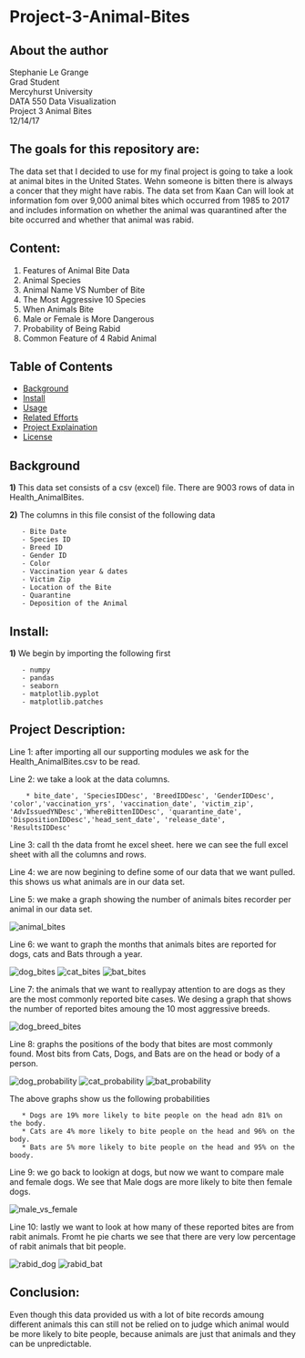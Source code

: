 # Project-3-Animal-Bites


## About the author

Stephanie Le Grange  
Grad Student   
Mercyhurst University  
DATA 550 Data Visualization  
Project 3 Animal Bites  
12/14/17  

## The goals for this repository are:

The data set that I decided to use for my final project is going to take a look at animal bites in the United States. Wehn someone is bitten there is always a concer that they might have rabis. The data set from Kaan Can will look at information fom over 9,000 animal bites which occurred from 1985 to 2017 and includes information on whether the animal was quarantined after the bite occurred and whether that animal was rabid.

## Content:

1. Features of Animal Bite Data
2. Animal Species
3. Animal Name VS Number of Bite
4. The Most Aggressive 10 Species
5. When Animals Bite
6. Male or Female is More Dangerous
7. Probability of Being Rabid
8. Common Feature of 4 Rabid Animal


## Table of Contents

- [Background](#background)
- [Install](#install)
- [Usage](#usage)
- [Related Efforts](#related-efforts)
- [Project Explaination](#Project-explaination)
- [License](#license)

## Background

**1)** This data set consists of a csv (excel) file. There are 9003 rows of data in Health_AnimalBites.

**2)** The columns in this file consist of the following data

       - Bite Date
       - Species ID
       - Breed ID
       - Gender ID
       - Color
       - Vaccination year & dates
       - Victim Zip
       - Location of the Bite
       - Quarantine
       - Deposition of the Animal
     
## Install: 

**1)** We begin by importing the following first

       - numpy
       - pandas
       - seaborn
       - matplotlib.pyplot
       - matplotlib.patches
        
## Project Description:

Line 1: after importing all our supporting modules we ask for the Health_AnimalBites.csv to be read.

Line 2: we take a look at the data columns.

        * bite_date', 'SpeciesIDDesc', 'BreedIDDesc', 'GenderIDDesc', 'color','vaccination_yrs', 'vaccination_date', 'victim_zip',                'AdvIssuedYNDesc','WhereBittenIDDesc', 'quarantine_date', 'DispositionIDDesc','head_sent_date', 'release_date',                          'ResultsIDDesc'
        
Line 3: call th the data fromt he excel sheet. here we can see the full excel sheet with all the columns and rows.

Line 4: we are now begining to define some of our data that we want pulled. this shows us what animals are in our data set.

Line 5: we make a graph showing the number of animals bites recorder per animal in our data set.

![animal_bites](https://user-images.githubusercontent.com/31327721/34066703-f43646f6-e1e0-11e7-9f11-f2c3a5ed4bea.PNG)

Line 6: we want to graph the months that animals bites are reported for dogs, cats and Bats through a year.

![dog_bites](https://user-images.githubusercontent.com/31327721/34066708-19c41812-e1e1-11e7-9e5c-b4e92dd1f1da.png)
![cat_bites](https://user-images.githubusercontent.com/31327721/34066713-28884756-e1e1-11e7-8411-c3619190773a.png)
![bat_bites](https://user-images.githubusercontent.com/31327721/34066714-30646a9a-e1e1-11e7-94c8-4dd782c9fd4c.png)

Line 7: the animals that we want to reallypay attention to are dogs as they are the most commonly reported bite cases. We desing a graph that shows the number of reported bites amoung the 10 most aggressive breeds.

![dog_breed_bites](https://user-images.githubusercontent.com/31327721/34066715-3a1b729a-e1e1-11e7-8e12-a4882441031b.png)

Line 8: graphs the positions of the body that bites are most commonly found. Most bits from Cats, Dogs, and Bats are on the head or body of a person.

![dog_probability](https://user-images.githubusercontent.com/31327721/34066716-428f7f98-e1e1-11e7-878e-f6f9cf6d1b3d.png)
![cat_probability](https://user-images.githubusercontent.com/31327721/34066717-494542e6-e1e1-11e7-8abe-c0d13a2a26c4.png)
![bat_probability](https://user-images.githubusercontent.com/31327721/34066720-4fa30e8e-e1e1-11e7-82b4-4cc7b328fb65.png)

The above graphs show us the following probabilities

       * Dogs are 19% more likely to bite people on the head adn 81% on the body.
       * Cats are 4% more likely to bite people on the head and 96% on the body.
       * Bats are 5% more likely to bite people on the head and 95% on the boody.
       
Line 9: we go back to lookign at dogs, but now we want to compare male and female dogs. We see that Male dogs are more likely to bite then female dogs.

![male_vs_female](https://user-images.githubusercontent.com/31327721/34066721-5755a16e-e1e1-11e7-9801-74decb9c1ff8.png)

Line 10: lastly we want to look at how many of these reported bites are from rabit animals. Fromt he pie charts we see that there are very low percentage of rabit animals that bit people.

![rabid_dog](https://user-images.githubusercontent.com/31327721/34066722-5e941582-e1e1-11e7-8946-7b6f9a1e59de.png)
![rabid_bat](https://user-images.githubusercontent.com/31327721/34066723-652f26f2-e1e1-11e7-87a3-ff6ec350af84.png)

## Conclusion:

Even though this data provided us with a lot of bite records amoung different animals this can still not be relied on to judge which animal would be more likely to bite people, because animals are just that animals and they can be unpredictable. 



















